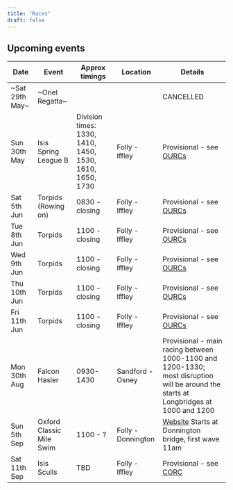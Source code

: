 ```yaml
---
title: "Races"
draft: false
---
```


## Upcoming events

| Date | Event | Approx timings | Location | Details |
| - | - | - | - | - | 
| ~Sat 29th May~ | ~Oriel Regatta~ | | | CANCELLED |
| Sun 30th May | Isis Spring League B | Division times: 1330, 1410, 1450, 1530, 1610, 1650, 1730 | Folly - Iffley | Provisional - see [OURCs](https://ourcs.co.uk/) |
| Sat 5th Jun | Torpids (Rowing on) | 0830 - closing | Folly - Iffley | Provisional - see [OURCs](https://ourcs.co.uk/) |
| Tue 8th Jun | Torpids | 1100 - closing | Folly - Iffley | Provisional - see [OURCs](https://ourcs.co.uk/) |
| Wed 9th Jun | Torpids | 1100 - closing | Folly - Iffley | Provisional - see [OURCs](https://ourcs.co.uk/) |
| Thu 10th Jun | Torpids | 1100 - closing | Folly - Iffley | Provisional - see [OURCs](https://ourcs.co.uk/) |
| Fri 11th Jun | Torpids | 1100 - closing | Folly - Iffley | Provisional - see [OURCs](https://ourcs.co.uk/) |
| Mon 30th Aug | Falcon Hasler | 0930-1430 | Sandford - Osney | Provisional - main racing between 1000-1100 and 1200-1330; most disruption will be around the starts at Longbridges at 1000 and 1200 |
| Sun 5th Sep | Oxford Classic Mile Swim | 1100 - ? | Folly - Donnington | [Website](https://www.swimoxford.co.uk/event-1mile-2021.php) Starts at Donnington bridge, first wave 11am |
| Sat 11th Sep | Isis Sculls | TBD | Folly - Iffley | Provisional - see [CORC](http://oxfordrowingclub.org.uk/isis-sculls/) |
